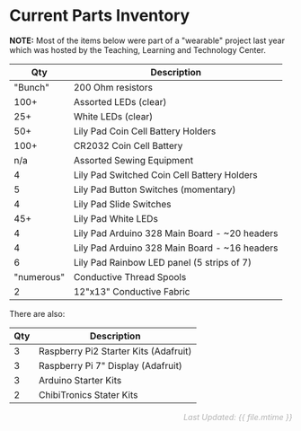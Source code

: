 <!--
Title: Current Maker Space Inventory
Summary: Provides a brief inventory list of items to be used with the Makers Space.
Author: G. L. Clark, II
Date: February 29,, 2016 23:13
Filename: current-inventory.md
-->

# Current Parts Inventory

**NOTE:** Most of the items below were part of a "wearable" project last year which was hosted by the Teaching, Learning and Technology Center.

| Qty | Description |
 | --------------- | ------------------------------------------------ |
 | "Bunch" | 200 Ohm resistors |
 | 100+ | Assorted LEDs (clear) |
 | 25+ | White LEDs (clear) |
 | 50+ | Lily Pad Coin Cell Battery Holders |
 | 100+ | CR2032 Coin Cell Battery |
 | n/a | Assorted Sewing Equipment |
 | 4 | Lily Pad Switched Coin Cell Battery Holders |
 | 5 | Lily Pad Button Switches (momentary) |
 | 4 | Lily Pad Slide Switches |
 | 45+ | Lily Pad White LEDs |
 | 4 | Lily Pad Arduino 328 Main Board - ~20 headers |
 | 4 | Lily Pad Arduino 328 Main Board - ~16 headers |
 | 6 | Lily Pad Rainbow LED panel (5 strips of 7) |
 | "numerous" | Conductive Thread Spools |
 | 2 | 12"x13" Conductive Fabric |

There are also:

| Qty | Description |
 | --------------- | ------------------------------------------------ |
 | 3 | Raspberry Pi2 Starter Kits (Adafruit) |
 | 3 | Raspberry Pi 7" Display (Adafruit) |
 | 3 | Arduino Starter Kits |
 | 2 | ChibiTronics Stater Kits |

<div style="float: right; font-style: italic; color: rgba(105, 105, 105, .5);">Last Updated: {{ file.mtime }}</div>
